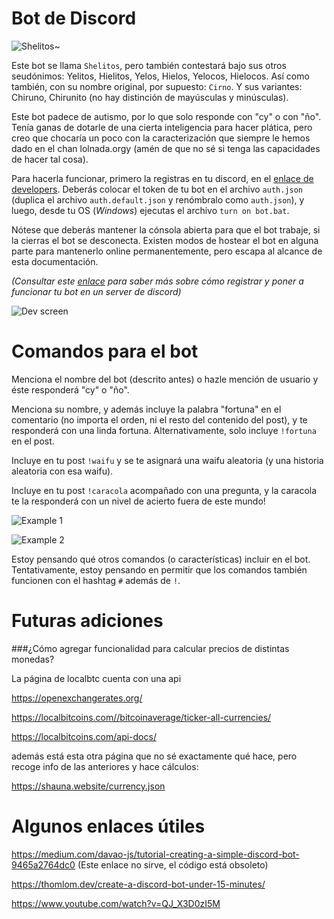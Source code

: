 Bot de Discord
==============

![Shelitos~](https://i.imgur.com/by5JtW6.png)

Este bot se llama `Shelitos`, pero también contestará bajo sus otros seudónimos: Yelitos, Hielitos, Yelos, Hielos, Yelocos, Hielocos. Así como también, con su nombre original, por supuesto: `Cirno`. Y sus variantes: Chiruno, Chirunito (no hay distinción de mayúsculas y minúsculas).

Este bot padece de autismo, por lo que solo responde con "cy" o con "ño". Tenía ganas de dotarle de una cierta inteligencia para hacer plática, pero creo que chocaría un poco con la caracterización que siempre le hemos dado en el chan lolnada.orgy (amén de que no sé si tenga las capacidades de hacer tal cosa).

Para hacerla funcionar, primero la registras en tu discord, en el [enlace de developers](https://discordapp.com/developers/applications/). Deberás colocar el token de tu bot en el archivo `auth.json` (duplica el archivo `auth.default.json` y renómbralo como `auth.json`), y luego, desde tu OS (*Windows*) ejecutas el archivo `turn on bot.bat`.

Nótese que deberás mantener la cónsola abierta para que el bot trabaje, si la cierras el bot se desconecta. Existen modos de hostear el bot en alguna parte para mantenerlo online permanentemente, pero escapa al alcance de esta documentación.

*(Consultar este [enlace](https://thomlom.dev/create-a-discord-bot-under-15-minutes/) para saber más sobre cómo registrar y poner a funcionar tu bot en un server de discord)*

![Dev screen](https://i.imgur.com/7u2OzIN.png)

Comandos para el bot
====================

Menciona el nombre del bot (descrito antes) o hazle mención de usuario y éste responderá "cy" o "ño".

Menciona su nombre, y además incluye la palabra "fortuna" en el comentario (no importa el orden, ni el resto del contenido del post), y te responderá con una linda fortuna. Alternativamente, solo incluye `!fortuna` en el post.

Incluye en tu post `!waifu` y se te asignará una waifu aleatoria (y una historia aleatoria con esa waifu).

Incluye en tu post `!caracola` acompañado con una pregunta, y la caracola te la responderá con un nivel de acierto fuera de este mundo!

![Example 1](https://i.imgur.com/vff4ToO.png)

![Example 2](https://i.imgur.com/JHv40Ad.png)

Estoy pensando qué otros comandos (o características) incluir en el bot. Tentativamente, estoy pensando en permitir que los comandos también funcionen con el hashtag `#` además de `!`.

Futuras adiciones
=================

###¿Cómo agregar funcionalidad para calcular precios de distintas monedas?

La página de localbtc cuenta con una api

https://openexchangerates.org/

https://localbitcoins.com//bitcoinaverage/ticker-all-currencies/

https://localbitcoins.com/api-docs/

además está esta otra página que no sé exactamente qué hace, pero recoge info de las anteriores y hace cálculos:

https://shauna.website/currency.json

Algunos enlaces útiles
======================
https://medium.com/davao-js/tutorial-creating-a-simple-discord-bot-9465a2764dc0 (Este enlace no sirve, el código está obsoleto)

https://thomlom.dev/create-a-discord-bot-under-15-minutes/

https://www.youtube.com/watch?v=QJ_X3D0zI5M